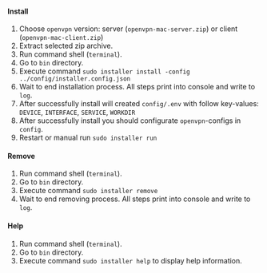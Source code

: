 #### Install 
1. Choose `openvpn` version: server (`openvpn-mac-server.zip`) or client (`openvpn-mac-client.zip`)
2. Extract selected zip archive.
3. Run command shell (`terminal`).
4. Go to `bin` directory.
5. Execute command `sudo installer install -config ../config/installer.config.json`
6. Wait to end installation process. All steps print into console and write to `log`.
7. After successfully install will created `config/.env` with follow key-values: `DEVICE`, `INTERFACE`, `SERVICE`, `WORKDIR`
8. After successfully install you should configurate `openvpn`-configs in `config`.
9. Restart or manual run `sudo installer run`

#### Remove
1. Run command shell (`terminal`).
2. Go to `bin` directory.
3. Execute command `sudo installer remove`
4. Wait to end removing process. All steps print into console and write to `log`.

#### Help
1. Run command shell (`terminal`).
2. Go to `bin` directory.
3. Execute command `sudo installer help` to display help information.
